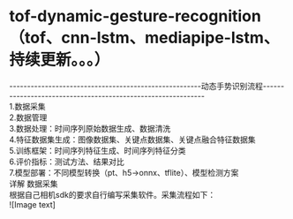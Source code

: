 # tof-dynamic-gesture-recognition（tof、cnn-lstm、mediapipe-lstm、持续更新。。。）<br>
------------------------------------------------------动态手势识别流程-------------------------------------------------------------<br>
1.数据采集<br>
2.数据管理<br>
3.数据处理：时间序列原始数据生成、数据清洗<br>
4.特征数据集生成：图像数据集、关键点数据集、关键点融合特征数据集<br>
5.训练框架：时间序列特征生成、时间序列特征分类<br>
6.评价指标：测试方法、结果对比<br>
7.模型部署：不同模型转换（pt、h5->onnx、tflite）、模型检测方案<br>
详解
数据采集<br>
根据自己相机sdk的要求自行编写采集软件。采集流程如下：<br>
![Image text]
